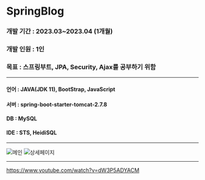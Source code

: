 # SpringBlog
### 개발 기간 : 2023.03~2023.04 (1개월)
### 개발 인원 : 1인 
### 목표 : 스프링부트, JPA, Security, Ajax를 공부하기 위함
---

#### 언어 : JAVA(JDK 11), BootStrap, JavaScript
#### 서버 : spring-boot-starter-tomcat-2.7.8
#### DB : MySQL
#### IDE : STS, HeidiSQL

---

![메인](https://github.com/mino0816/SpringBlog/assets/124946631/a56913dd-1d3a-488c-82db-4c29d2e6ca11)
![상세페이지](https://github.com/mino0816/SpringBlog/assets/124946631/7020a202-799e-49f3-b04a-11b348d4b48c)

---
https://www.youtube.com/watch?v=dW3P5ADYACM
